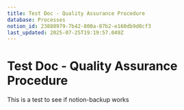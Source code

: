 ```yaml
---
title: Test Doc - Quality Assurance Procedure
database: Processes
notion_id: 23880979-7b42-800a-87b2-e160db9d0cf3
last_updated: 2025-07-25T19:19:57.049Z
---
```


# Test Doc - Quality Assurance Procedure


This is a test to see if notion-backup works

